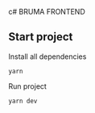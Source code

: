 c# BRUMA FRONTEND

## Start project

Install all dependencies

```
yarn
```

Run project

```
yarn dev
```
